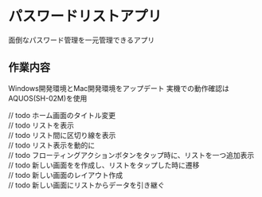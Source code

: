 # パスワードリストアプリ

面倒なパスワード管理を一元管理できるアプリ

## 作業内容

Windows開発環境とMac開発環境をアップデート
実機での動作確認はAQUOS(SH-02M)を使用

// todo ホーム画面のタイトル変更<br />
// todo リストを表示<br />
// todo リスト間に区切り線を表示<br />
// todo リスト表示を動的に<br />
// todo フローティングアクションボタンをタップ時に、リストを一つ追加表示<br />
// todo 新しい画面をを作成し、リストをタップした時に遷移<br />
// todo 新しい画面のレイアウト作成<br />
// todo 新しい画面にリストからデータを引き継ぐ<br />


